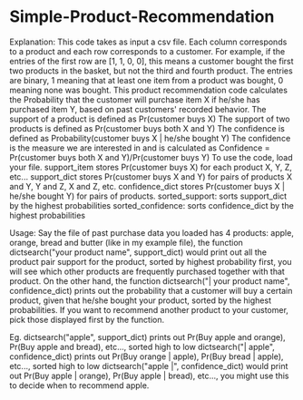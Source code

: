 # Simple-Product-Recommendation

Explanation: 
This code takes as input a csv file. Each column corresponds to a product and each row corresponds to a customer. 
For example, if the entries of the first row are [1, 1, 0, 0], this means a customer bought the first 
two products in the basket, but not the third and fourth product. The entries are binary, 1 meaning that at least one item 
from a product was bought, 0 meaning none was bought. This product recommendation code calculates the Probability that 
the customer will purchase item X if he/she has purchased item Y, based on past customers' recorded behavior.
The support of a product is defined as Pr(customer buys X) 
The support of two products is defined as Pr(customer buys both X and Y) 
The confidence is defined as Probability(customer buys X | he/she bought Y) 
The confidence is the measure we are interested in and is calculated as Confidence = Pr(customer buys both X and Y)/Pr(customer buys Y) 
To use the code, load your file.
support_item stores Pr(customer buys X) for each product X, Y, Z, etc... 
support_dict stores Pr(customer buys X and Y) for pairs of products X and Y, Y and Z, X and Z, etc. 
confidence_dict stores Pr(customer buys X | he/she bought Y) for pairs of products. 
sorted_support: sorts support_dict by the highest probabilities
sorted_confidence: sorts confidence_dict by the highest probabilities 

Usage: 
Say the file of past purchase data you loaded has 4 products: apple, orange, bread and butter (like in my example file), 
the function dictsearch("your product name", support_dict) would print out all the product pair support 
for the product, sorted by highest probability first, you will see which other products are frequently purchased together 
with that product. 
On the other hand, the function dictsearch("| your product name", confidence_dict) prints out the probability that 
a customer will buy a certain product, given that he/she bought your product, sorted by the highest probabilities. 
If you want to recommend another product to your customer, pick those displayed first by the function. 

Eg. dictsearch("apple", support_dict) prints out Pr(Buy apple and orange), Pr(Buy apple and bread), etc..., sorted high to low 
dictsearch("| apple", confidence_dict) prints out Pr(Buy orange | apple), Pr(Buy bread | apple), etc..., sorted high to low 
dictsearch("apple |", confidence_dict) would print out Pr(Buy apple | orange), Pr(Buy apple | bread), etc..., you might use this 
to decide when to recommend apple. 


